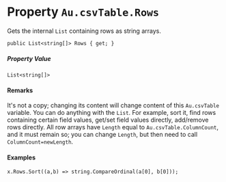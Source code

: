 # Property `Au.csvTable.Rows`

Gets the internal `List` containing rows as string arrays.

```
public List<string[]> Rows { get; }
```

##### Property Value

`List<string[]>`

#### Remarks

It's not a copy; changing its content will change content of this `Au.csvTable` variable. You can do anything with the `List`. For example, sort it, find rows containing certain field values, get/set field values directly, add/remove rows directly. All row arrays have `Length` equal to `Au.csvTable.ColumnCount`, and it must remain so; you can change `Length`, but then need to call `ColumnCount=newLength`.

#### Examples

```
x.Rows.Sort((a,b) => string.CompareOrdinal(a[0], b[0]));
```